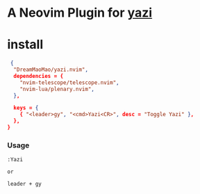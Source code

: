 # A Neovim Plugin for [yazi](https://github.com/DreamMaoMao/yazi.nvim.git)

# install

```json
 {
  "DreamMaoMao/yazi.nvim",
  dependencies = {
    "nvim-telescope/telescope.nvim",
    "nvim-lua/plenary.nvim",
  },

  keys = {
    { "<leader>gy", "<cmd>Yazi<CR>", desc = "Toggle Yazi" },
  },
}
```

### Usage
```
:Yazi

or 

leader + gy
```


